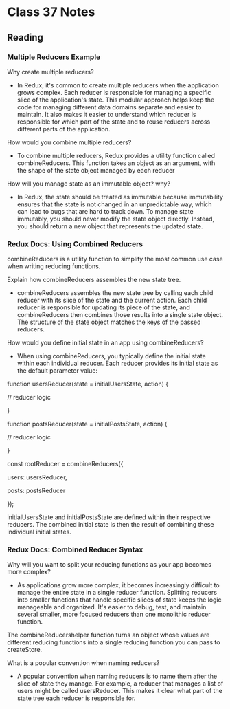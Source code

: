 # Class 37 Notes

## Reading

### Multiple Reducers Example

Why create multiple reducers?

- In Redux, it's common to create multiple reducers when the application grows complex. Each reducer is responsible for managing a specific slice of the application's state. This modular approach helps keep the code for managing different data domains separate and easier to maintain. It also makes it easier to understand which reducer is responsible for which part of the state and to reuse reducers across different parts of the application.

How would you combine multiple reducers?

- To combine multiple reducers, Redux provides a utility function called combineReducers. This function takes an object as an argument, with the shape of the state object managed by each reducer

How will you manage state as an immutable object? why?

- In Redux, the state should be treated as immutable because immutability ensures that the state is not changed in an unpredictable way, which can lead to bugs that are hard to track down. To manage state immutably, you should never modify the state object directly. Instead, you should return a new object that represents the updated state.

### Redux Docs: Using Combined Reducers

combineReducers is a utility function to simplify the most common use case when writing reducing functions.

Explain how combineReducers assembles the new state tree.

- combineReducers assembles the new state tree by calling each child reducer with its slice of the state and the current action. Each child reducer is responsible for updating its piece of the state, and combineReducers then combines those results into a single state object. The structure of the state object matches the keys of the passed reducers.

How would you define initial state in an app using combineReducers?

- When using combineReducers, you typically define the initial state within each individual reducer. Each reducer provides its initial state as the default parameter value:

function usersReducer(state = initialUsersState, action) {

  // reducer logic

}

function postsReducer(state = initialPostsState, action) {

  // reducer logic

}

const rootReducer = combineReducers({

  users: usersReducer,

  posts: postsReducer

});

initialUsersState and initialPostsState are defined within their respective reducers. The combined initial state is then the result of combining these individual initial states.

### Redux Docs: Combined Reducer Syntax

Why will you want to split your reducing functions as your app becomes more complex?

- As applications grow more complex, it becomes increasingly difficult to manage the entire state in a single reducer function. Splitting reducers into smaller functions that handle specific slices of state keeps the logic manageable and organized. It's easier to debug, test, and maintain several smaller, more focused reducers than one monolithic reducer function.

The combineReducershelper function turns an object whose values are different reducing functions into a single reducing function you can pass to createStore.

What is a popular convention when naming reducers?

- A popular convention when naming reducers is to name them after the slice of state they manage. For example, a reducer that manages a list of users might be called usersReducer. This makes it clear what part of the state tree each reducer is responsible for.
